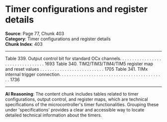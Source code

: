 # Timer configurations and register details

**Source**: Page 77, Chunk 403  
**Category**: Timer configurations and register details  
**Chunk Index**: 403

---

Table 339. Output control bit for standard OCx channels. . . . . . . . . . . . . . . . . . . . . . . . . . . . . . . . . 1693
Table 340. TIM2/TIM3/TIM4/TIM5 register map and reset values . . . . . . . . . . . . . . . . . . . . . . . . . . 1705
Table 341. TIMx internal trigger connection. . . . . . . . . . . . . . . . . . . . . . . . . . . . . . . . . . . . . . . . . . . 1736

---

**AI Reasoning**: The content chunk includes tables related to timer configurations, output control, and register maps, which are technical specifications of the microcontroller's timer functionalities. Grouping these under 'specifications' provides a clear and accessible way to locate detailed technical information about the timers.
